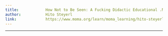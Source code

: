 ```yaml
---
title:            How Not to Be Seen: A Fucking Didactic Educational .MOV File (2013)
author:           Hito Steyerl
link:             https://www.moma.org/learn/moma_learning/hito-steyerl-how-not-to-be-seen-a-fucking-didactic-educational-mov-file-2013/
---
```

---
